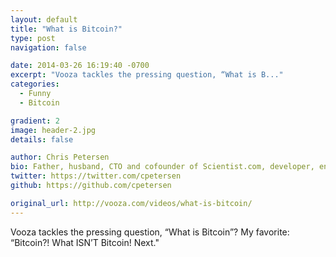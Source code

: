 ```yaml
---
layout: default
title: "What is Bitcoin?"
type: post
navigation: false

date: 2014-03-26 16:19:40 -0700
excerpt: "Vooza tackles the pressing question, “What is B..."
categories:
  - Funny
  - Bitcoin

gradient: 2
image: header-2.jpg
details: false

author: Chris Petersen
bio: Father, husband, CTO and cofounder of Scientist.com, developer, entrepreneur and technologist.
twitter: https://twitter.com/cpetersen
github: https://github.com/cpetersen

original_url: http://vooza.com/videos/what-is-bitcoin/
---
```



Vooza tackles the pressing question, “What is Bitcoin”? My favorite: “Bitcoin?! What ISN’T Bitcoin! Next."
